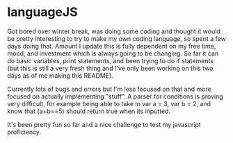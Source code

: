 # languageJS
Got bored over winter break, was doing some coding and thought it would be pretty interesting to try to make my own coding language, so spent a few days doing that.
Amount I update this is fully dependent on my free time, mood, and investment which is always going to be changing. So far it can do basic variables, print statements, and 
been trying to do if statements (but this is still a very fresh thing and I've only been working on this two days as of me making this README). 

Currently lots of bugs and errors but I'm less focused on that and more focused on actually implementing "stuff". A parser for conditions is proving very difficult, for example being able
to take in var a = 3, var b = 2, and know that (a+b==5) should return true when its inputted. 

It's been pretty fun so far and a nice challenge to test my javascript proficiency.

